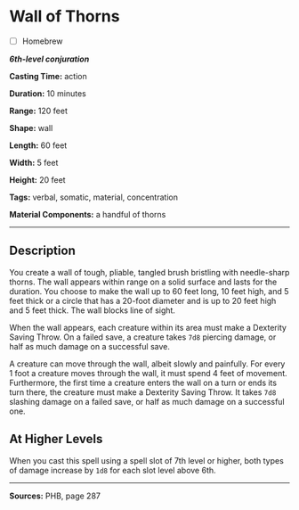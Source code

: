 # Wall of Thorns

- [ ] Homebrew

***6th-level conjuration***

**Casting Time:** action

**Duration:** 10 minutes

**Range:** 120 feet

**Shape:** wall

**Length:** 60 feet

**Width:** 5 feet

**Height:** 20 feet

**Tags:** verbal, somatic, material, concentration

**Material Components:** a handful of thorns

---

## Description
You create a wall of tough, pliable, tangled brush bristling with needle-sharp thorns.
The wall appears within range on a solid surface and lasts for the duration.
You choose to make the wall up to 60 feet long, 10 feet high, and 5 feet thick or a circle that has a 20-foot diameter and is up to 20 feet high and 5 feet thick.
The wall blocks line of sight.

When the wall appears, each creature within its area must make a Dexterity Saving Throw.
On a failed save, a creature takes `7d8` piercing damage, or half as much damage on a successful save.

A creature can move through the wall, albeit slowly and painfully.
For every 1 foot a creature moves through the wall, it must spend 4 feet of movement.
Furthermore, the first time a creature enters the wall on a turn or ends its turn there, the creature must make a Dexterity Saving Throw.
It takes `7d8` slashing damage on a failed save, or half as much damage on a successful one.

## At Higher Levels
When you cast this spell using a spell slot of 7th level or higher, both types of damage increase by `1d8` for each slot level above 6th.

---

**Sources:** PHB, page 287
